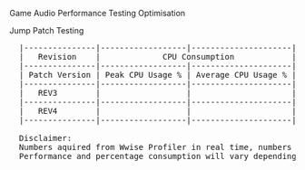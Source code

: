 Game Audio Performance Testing Optimisation <p>
  Jump Patch Testing
  <pre>
  |---------------|------------------|---------------------|------|--------|-----|------|-------------|-----------|-------------|----------|--------------|
  |   Revision    |             CPU Consumption            |     Output Type     |            Controllable Parameters           | Activation Methodology  |
  |---------------|------------------|---------------------|------|--------|-----|------|-------------|-----------|-------------|----------|--------------|
  | Patch Version | Peak CPU Usage % | Average CPU Usage % | Mono | Stereo | 5.1 |      |             |           |             | One Shot |  Continuous  |
  |---------------|------------------|---------------------|------|--------|-----|------|-------------|-----------|-------------|----------|--------------|
  |   REV3        |                  |                     |  Y   |        |     |      |             |           |             |    Y     |              |
  |---------------|------------------|---------------------|------|--------|-----|------|-------------|-----------|-------------|----------|--------------| 
  |   REV4        |                  |                     |  Y   |        |     |      |             |           |             |          |      Y       |
  |---------------|------------------|---------------------|------|--------|-----|------|-------------|-----------|-------------|----------|--------------|
  
  Disclaimer:
  Numbers aquired from Wwise Profiler in real time, numbers provided guidance only.
  Performance and percentage consumption will vary depending on the hardware specifications of the host system.
</pre>
